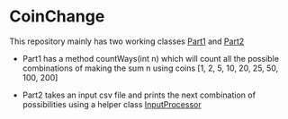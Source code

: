 # CoinChange

This repository mainly has two working classes [Part1](https://github.com/karthikprasad13/CoinChange/blob/master/src/java/main/solutions/Part1.java) and [Part2](https://github.com/karthikprasad13/CoinChange/blob/master/src/java/main/solutions/Part2.java)

- Part1 has a method countWays(int n) which will count all the possible combinations of making the sum n using coins [1, 2, 5, 10, 20, 25, 50, 100, 200]

- Part2 takes an input csv file and prints the next combination of possibilities using a helper class [InputProcessor](https://github.com/karthikprasad13/CoinChange/blob/master/src/java/main/solutions/InputProcessor.java)
